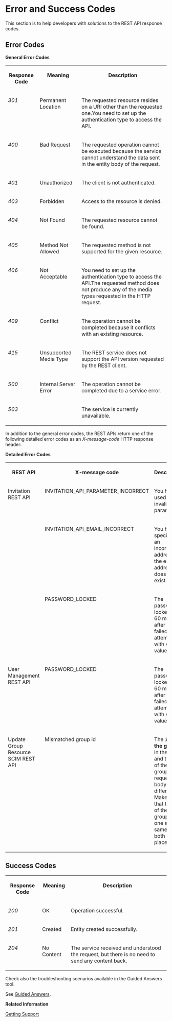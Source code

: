 <!-- loio7f87a75e546843da86d054e55f8818e2 -->

# Error and Success Codes

This section is to help developers with solutions to the REST API response codes.



## Error Codes

**General Error Codes**


<table>
<tr>
<th valign="top">

Response Code



</th>
<th valign="top">

Meaning



</th>
<th valign="top">

Description



</th>
</tr>
<tr>
<td valign="top">

*301*



</td>
<td valign="top">

Permanent Location



</td>
<td valign="top">

The requested resource resides on a URI other than the requested one.You need to set up the authentication type to access the API.



</td>
</tr>
<tr>
<td valign="top">

*400*



</td>
<td valign="top">

Bad Request



</td>
<td valign="top">

The requested operation cannot be executed because the service cannot understand the data sent in the entity body of the request.



</td>
</tr>
<tr>
<td valign="top">

*401*



</td>
<td valign="top">

Unauthorized



</td>
<td valign="top">

The client is not authenticated.



</td>
</tr>
<tr>
<td valign="top">

*403*



</td>
<td valign="top">

Forbidden



</td>
<td valign="top">

Access to the resource is denied.



</td>
</tr>
<tr>
<td valign="top">

*404*



</td>
<td valign="top">

Not Found



</td>
<td valign="top">

The requested resource cannot be found.



</td>
</tr>
<tr>
<td valign="top">

*405*



</td>
<td valign="top">

Method Not Allowed



</td>
<td valign="top">

The requested method is not supported for the given resource.



</td>
</tr>
<tr>
<td valign="top">

*406*



</td>
<td valign="top">

Not Acceptable



</td>
<td valign="top">

You need to set up the authentication type to access the API.The requested method does not produce any of the media types requested in the HTTP request.



</td>
</tr>
<tr>
<td valign="top">

*409*



</td>
<td valign="top">

Conflict



</td>
<td valign="top">

The operation cannot be completed because it conflicts with an existing resource.



</td>
</tr>
<tr>
<td valign="top">

*415*



</td>
<td valign="top">

Unsupported Media Type



</td>
<td valign="top">

The REST service does not support the API version requested by the REST client.



</td>
</tr>
<tr>
<td valign="top">

*500*



</td>
<td valign="top">

Internal Server Error



</td>
<td valign="top">

The operation cannot be completed due to a service error.



</td>
</tr>
<tr>
<td valign="top">

*503*



</td>
<td valign="top">

 



</td>
<td valign="top">

The service is currently unavailable.



</td>
</tr>
</table>

In addition to the general error codes, the REST APIs return one of the following detailed error codes as an *X-message-code* HTTP response header:

**Detailed Error Codes**


<table>
<tr>
<th valign="top">

REST API



</th>
<th valign="top">

X-message code



</th>
<th valign="top">

Description



</th>
</tr>
<tr>
<td valign="top" rowspan="3">

Invitation REST API



</td>
<td valign="top">

INVITATION\_API\_PARAMETER\_INCORRECT



</td>
<td valign="top">

You have used an invalid parameter.



</td>
</tr>
<tr>
<td valign="top">

INVITATION\_API\_EMAIL\_INCORRECT



</td>
<td valign="top">

You have specified an incorrect address or the email address does not exist.



</td>
</tr>
<tr>
<td valign="top">

PASSWORD\_LOCKED



</td>
<td valign="top">

The password is locked for 60 minutes after 5 failed logon attempts with wrong value.



</td>
</tr>
<tr>
<td valign="top">

User Management REST API



</td>
<td valign="top">

PASSWORD\_LOCKED



</td>
<td valign="top">

The password is locked for 60 minutes after 5 failed logon attempts with wrong value.



</td>
</tr>
<tr>
<td valign="top">

Update Group Resource SCIM REST API



</td>
<td valign="top">

Mismatched group id



</td>
<td valign="top">

The **`id` of the group** in the URI and the `id` of the group in the request body are different. Make sure that the `id` of the group is one and the same in both places.



</td>
</tr>
</table>



## Success Codes


<table>
<tr>
<th valign="top">

Response Code



</th>
<th valign="top">

Meaning



</th>
<th valign="top">

Description



</th>
</tr>
<tr>
<td valign="top">

*200*



</td>
<td valign="top">

OK



</td>
<td valign="top">

Operation successful.



</td>
</tr>
<tr>
<td valign="top">

*201*



</td>
<td valign="top">

Created



</td>
<td valign="top">

Entity created successfully.



</td>
</tr>
<tr>
<td valign="top">

*204*



</td>
<td valign="top">

No Content



</td>
<td valign="top">

The service received and understood the request, but there is no need to send any content back.



</td>
</tr>
</table>



Check also the troubleshooting scenarios available in the Guided Answers tool.

See [Guided Answers](https://ga.support.sap.com/dtp/viewer/#/tree/2065/actions/26547:29111).

**Related Information**  


[Getting Support](../getting-support-06818b2.md "This document is to help users, administrators, and developers deal with issues from Identity Authentication.")

